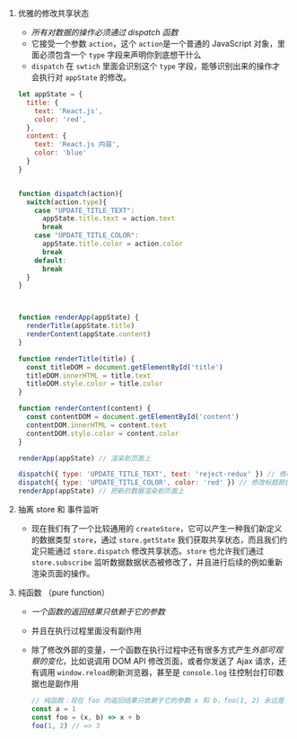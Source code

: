 1. 优雅的修改共享状态

   - *所有对数据的操作必须通过 dispatch 函数*
   - 它接受一个参数 `action`，这个 `action`是一个普通的 JavaScript 对象，里面必须包含一个 `type` 字段来声明你到底想干什么
   - `dispatch` 在 `swtich` 里面会识别这个 `type` 字段，能够识别出来的操作才会执行对 `appState` 的修改。

   ```js
   let appState = {
     title: {
       text: 'React.js',
       color: 'red',
     },
     content: {
       text: 'React.js 内容',
       color: 'blue'
     }
   }
   
   
   function dispatch(action){
     switch(action.type){
       case "UPDATE_TITLE_TEXT":
         appState.title.text = action.text
         break
       case "UPDATE_TITLE_COLOR":
         appState.title.color = action.color
         break
       default:
         break
     }
   }
   
   
   
   function renderApp(appState) {
     renderTitle(appState.title)
     renderContent(appState.content)
   }
   
   function renderTitle(title) {
     const titleDOM = document.getElementById('title')
     titleDOM.innerHTML = title.text
     titleDOM.style.color = title.color
   }
   
   function renderContent(content) {
     const contentDOM = document.getElementById('content')
     contentDOM.innerHTML = content.text
     contentDOM.style.color = content.color
   }
   
   renderApp(appState) // 渲染到页面上
   
   dispatch({ type: 'UPDATE_TITLE_TEXT', text: 'reject-redux' }) // 修改标题文本
   dispatch({ type: 'UPDATE_TITLE_COLOR', color: 'red' }) // 修改标题颜色
   renderApp(appState) // 把新的数据渲染到页面上
   ```

2. 抽离 store 和 事件监听

   - 现在我们有了一个比较通用的 `createStore`，它可以产生一种我们新定义的数据类型 `store`，通过 `store.getState` 我们获取共享状态，而且我们约定只能通过 `store.dispatch` 修改共享状态。`store` 也允许我们通过 `store.subscribe` 监听数据数据状态被修改了，并且进行后续的例如重新渲染页面的操作。

3. 纯函数 （pure function）

   - *一个函数的返回结果只依赖于它的参数*

   - 并且在执行过程里面没有副作用

   - 除了修改外部的变量，一个函数在执行过程中还有很多方式产生*外部可观察的变化*，比如说调用 DOM API 修改页面，或者你发送了 Ajax 请求，还有调用 `window.reload`刷新浏览器，甚至是 `console.log` 往控制台打印数据也是副作用

     ```js
     // 纯函数：现在 foo 的返回结果只依赖于它的参数 x 和 b，foo(1, 2) 永远是 3。今天是 3，明天也是 3，在服务器跑是 3，在客户端跑也 3，不管你外部发生了什么变化，foo(1, 2) 永远是 3。只要 foo 代码不改变，你传入的参数是确定的，那么 foo(1, 2) 的值永远是可预料的。
     const a = 1
     const foo = (x, b) => x + b
     foo(1, 2) // => 3
     ```

     